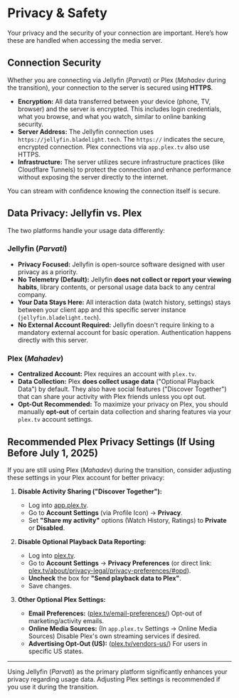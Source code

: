 # Privacy & Safety

Your privacy and the security of your connection are important. Here’s how these are handled when accessing the media server.

## Connection Security

Whether you are connecting via Jellyfin (*Parvati*) or Plex (*Mahadev* during the transition), your connection to the server is secured using **HTTPS**.

* **Encryption:** All data transferred between your device (phone, TV, browser) and the server is encrypted. This includes login credentials, what you browse, and what you watch, similar to online banking security.
* **Server Address:** The Jellyfin connection uses `https://jellyfin.bladelight.tech`. The `https://` indicates the secure, encrypted connection. Plex connections via `app.plex.tv` also use HTTPS.
* **Infrastructure:** The server utilizes secure infrastructure practices (like Cloudflare Tunnels) to protect the connection and enhance performance without exposing the server directly to the internet.

You can stream with confidence knowing the connection itself is secure.

## Data Privacy: Jellyfin vs. Plex

The two platforms handle your usage data differently:

### Jellyfin (*Parvati*)

* **Privacy Focused:** Jellyfin is open-source software designed with user privacy as a priority.
* **No Telemetry (Default):** Jellyfin **does not collect or report your viewing habits**, library contents, or personal usage data back to any central company.
* **Your Data Stays Here:** All interaction data (watch history, settings) stays between your client app and this specific server instance (`jellyfin.bladelight.tech`).
* **No External Account Required:** Jellyfin doesn't require linking to a mandatory external account for basic operation. Authentication happens directly with this server.

### Plex (*Mahadev*)

* **Centralized Account:** Plex requires an account with `plex.tv`.
* **Data Collection:** Plex **does collect usage data** ("Optional Playback Data") by default. They also have social features ("Discover Together") that can share your activity with Plex friends unless you opt out.
* **Opt-Out Recommended:** To maximize your privacy on Plex, you should manually **opt-out** of certain data collection and sharing features via your `plex.tv` account settings.

## Recommended Plex Privacy Settings (If Using Before July 1, 2025)

If you are still using Plex (*Mahadev*) during the transition, consider adjusting these settings in your Plex account for better privacy:

1.  **Disable Activity Sharing ("Discover Together"):**
    * Log into [app.plex.tv](https://app.plex.tv).
    * Go to **Account Settings** (via Profile Icon) -> **Privacy**.
    * Set **"Share my activity"** options (Watch History, Ratings) to **Private** or **Disabled**.

2.  **Disable Optional Playback Data Reporting:**
    * Log into [plex.tv](https://plex.tv).
    * Go to **Account Settings** -> **Privacy Preferences** (or direct link: [plex.tv/about/privacy-legal/privacy-preferences/#opd](https://www.plex.tv/about/privacy-legal/privacy-preferences/#opd)).
    * **Uncheck** the box for **"Send playback data to Plex"**.
    * Save changes.

3.  **Other Optional Plex Settings:**
    * **Email Preferences:** ([plex.tv/email-preferences/](https://www.plex.tv/email-preferences/)) Opt-out of marketing/activity emails.
    * **Online Media Sources:** (In `app.plex.tv` Settings -> Online Media Sources) Disable Plex's own streaming services if desired.
    * **Advertising Opt-Out (US):** ([plex.tv/vendors-us/](https://www.plex.tv/vendors-us/)) For users in specific US states.

---

Using Jellyfin (*Parvati*) as the primary platform significantly enhances your privacy regarding usage data. Adjusting Plex settings is recommended if you use it during the transition.
